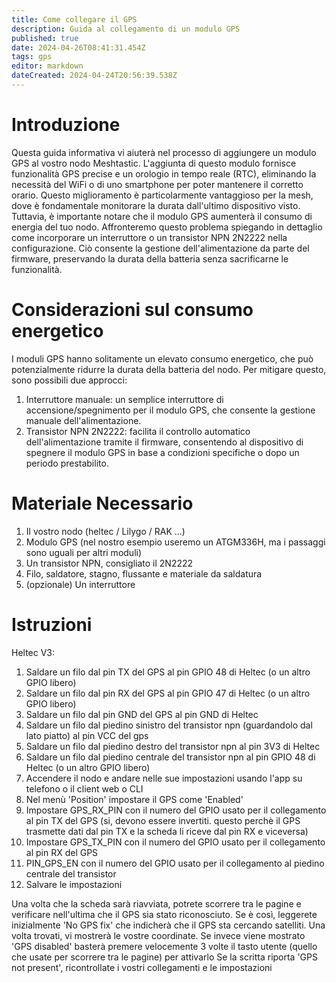 ```yaml
---
title: Come collegare il GPS
description: Guida al collegamento di un modulo GPS
published: true
date: 2024-04-26T08:41:31.454Z
tags: gps
editor: markdown
dateCreated: 2024-04-24T20:56:39.538Z
---
```


# Introduzione
 Questa guida informativa vi aiuterà nel processo di aggiungere un modulo GPS al vostro nodo Meshtastic. L'aggiunta di questo modulo fornisce funzionalità GPS precise e un orologio in tempo reale (RTC), eliminando la necessità del WiFi o di uno smartphone per poter mantenere il corretto orario. Questo miglioramento è particolarmente vantaggioso per la mesh, dove è fondamentale monitorare la durata dall'ultimo dispositivo visto. Tuttavia, è importante notare che il modulo GPS aumenterà il consumo di energia del tuo nodo. Affronteremo questo problema spiegando in dettaglio come incorporare un interruttore o un transistor NPN 2N2222 nella configurazione. Ciò consente la gestione dell'alimentazione da parte del firmware, preservando la durata della batteria senza sacrificarne le funzionalità.
 # Considerazioni sul consumo energetico
I moduli GPS hanno solitamente un elevato consumo energetico, che può potenzialmente ridurre la durata della batteria del nodo. Per mitigare questo, sono possibili due approcci:

1. Interruttore manuale: un semplice interruttore di accensione/spegnimento per il modulo GPS, che consente la gestione manuale dell'alimentazione.
2. Transistor NPN 2N2222: facilita il controllo automatico dell'alimentazione tramite il firmware, consentendo al dispositivo di spegnere il modulo GPS in base a condizioni specifiche o dopo un periodo prestabilito.

# Materiale Necessario
1. Il vostro nodo (heltec / Lilygo / RAK ...)
2. Modulo GPS (nel nostro esempio useremo un ATGM336H, ma i passaggi sono uguali per altri moduli) 
3. Un transistor NPN, consigliato il 2N2222
4. Filo, saldatore, stagno, flussante e materiale da saldatura
5. (opzionale) Un interruttore

# Istruzioni
Heltec V3:
1. Saldare un filo dal pin TX del GPS al pin GPIO 48 di Heltec (o un altro GPIO libero)
2. Saldare un filo dal pin RX del GPS al pin GPIO 47 di Heltec (o un altro GPIO libero)
3. Saldare un filo dal pin GND del GPS al pin GND di Heltec
4. Saldare un filo dal piedino sinistro del transistor npn (guardandolo dal lato piatto) al pin VCC del gps
5. Saldare un filo dal piedino destro del transistor npn al pin 3V3 di Heltec
6. Saldare un filo dal piedino centrale del transistor npn al pin GPIO 48 di Heltec (o un altro GPIO libero)
7. Accendere il nodo e andare nelle sue impostazioni usando l'app su telefono o il client web o CLI
8. Nel menù 'Position' impostare il GPS come 'Enabled'
9. Impostare GPS_RX_PIN con il numero del GPIO usato per il collegamento al pin TX del GPS (si, devono essere invertiti. questo perchè il GPS trasmette dati dal pin TX e la scheda li riceve dal pin RX e viceversa)
10. Impostare GPS_TX_PIN con il numero del GPIO usato per il collegamento al pin RX del GPS
11. PIN_GPS_EN con il numero del GPIO usato per il collegamento al piedino centrale del transistor
12. Salvare le impostazioni

Una volta che la scheda sarà riavviata, potrete scorrere tra le pagine e verificare nell'ultima che il GPS sia stato riconosciuto. Se è così, leggerete inizialmente 'No GPS fix' che indicherà che il GPS sta cercando satelliti. Una volta trovati, vi mostrerà le vostre coordinate.
Se invece viene mostrato 'GPS disabled' basterà premere velocemente 3 volte il tasto utente (quello che usate per scorrere tra le pagine) per attivarlo
Se la scritta riporta 'GPS not present', ricontrollate i vostri collegamenti e le impostazioni
